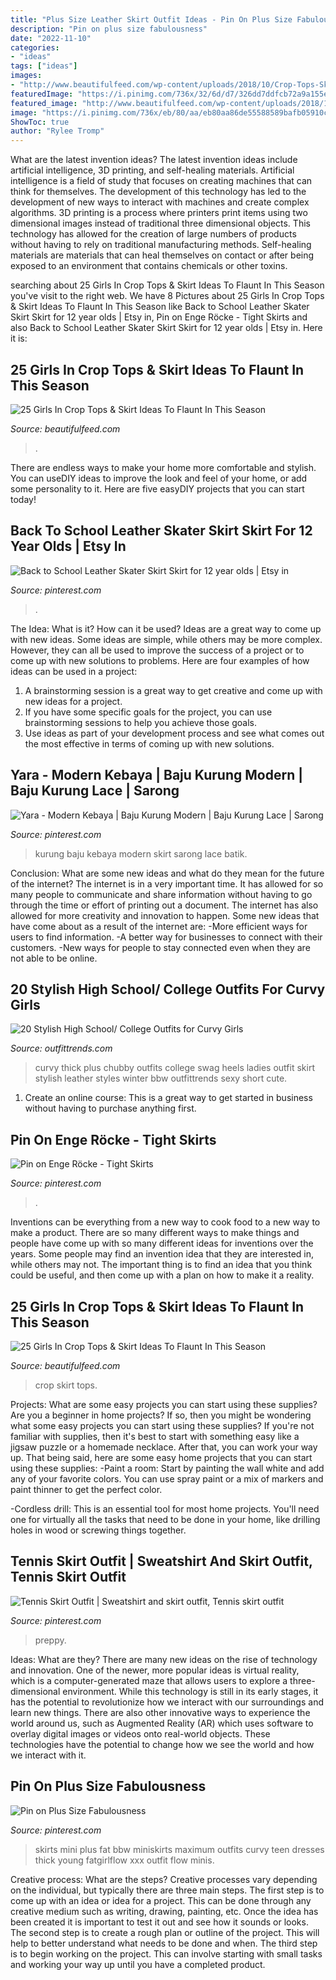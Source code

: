 ```yaml
---
title: "Plus Size Leather Skirt Outfit Ideas - Pin On Plus Size Fabulousness"
description: "Pin on plus size fabulousness"
date: "2022-11-10"
categories:
- "ideas"
tags: ["ideas"]
images:
- "http://www.beautifulfeed.com/wp-content/uploads/2018/10/Crop-Tops-Skirt-10.jpg"
featuredImage: "https://i.pinimg.com/736x/32/6d/d7/326dd7ddfcb72a9a155e6595c8f1fc7c.jpg"
featured_image: "http://www.beautifulfeed.com/wp-content/uploads/2018/10/Crop-Tops-Skirt-10.jpg"
image: "https://i.pinimg.com/736x/eb/80/aa/eb80aa86de55588589bafb05910c4bbf--plus-size-mini-skirts-fat-girls.jpg"
ShowToc: true
author: "Rylee Tromp"
---
```



What are the latest invention ideas?
The latest invention ideas include artificial intelligence, 3D printing, and self-healing materials. Artificial intelligence is a field of study that focuses on creating machines that can think for themselves. The development of this technology has led to the development of new ways to interact with machines and create complex algorithms. 3D printing is a process where printers print items using two dimensional images instead of traditional three dimensional objects. This technology has allowed for the creation of large numbers of products without having to rely on traditional manufacturing methods. Self-healing materials are materials that can heal themselves on contact or after being exposed to an environment that contains chemicals or other toxins.

	

		
searching about 25 Girls In Crop Tops &amp; Skirt Ideas To Flaunt In This Season you've visit to the right web. We have 8 Pictures about 25 Girls In Crop Tops &amp; Skirt Ideas To Flaunt In This Season like Back to School Leather Skater Skirt Skirt for 12 year olds | Etsy in, Pin on Enge Röcke - Tight Skirts and also Back to School Leather Skater Skirt Skirt for 12 year olds | Etsy in. Here it is:
		
    
## 25 Girls In Crop Tops &amp; Skirt Ideas To Flaunt In This Season

<img loading=lazy src="http://www.beautifulfeed.com/wp-content/uploads/2018/10/Crop-Tops-Skirt-6-696x1044.jpg" onerror="this.onerror=null;this.src='https://tse4.mm.bing.net/th?id=OIP.GUr7QiPq4ee-Ja50AwzWlAHaLH&amp;pid=15.1';" alt="25 Girls In Crop Tops &amp; Skirt Ideas To Flaunt In This Season">

_Source: beautifulfeed.com_

>. 

	

There are endless ways to make your home more comfortable and stylish. You can useDIY ideas to improve the look and feel of your home, or add some personality to it. Here are five easyDIY projects that you can start today!

    
## Back To School Leather Skater Skirt Skirt For 12 Year Olds | Etsy In

<img loading=lazy src="https://i.pinimg.com/736x/c7/e5/8d/c7e58d306d997b01247e81693c00e0d9.jpg" onerror="this.onerror=null;this.src='https://tse2.mm.bing.net/th?id=OIP.6_qw6fG_1kKEYrga8xBGiQHaOM&amp;pid=15.1';" alt="Back to School Leather Skater Skirt Skirt for 12 year olds | Etsy in">

_Source: pinterest.com_

>. 

	

The Idea: What is it? How can it be used?
Ideas are a great way to come up with new ideas. Some ideas are simple, while others may be more complex. However, they can all be used to improve the success of a project or to come up with new solutions to problems. Here are four examples of how ideas can be used in a project: 
1. A brainstorming session is a great way to get creative and come up with new ideas for a project.
2. If you have some specific goals for the project, you can use brainstorming sessions to help you achieve those goals.
3. Use ideas as part of your development process and see what comes out the most effective in terms of coming up with new solutions.

    
## Yara - Modern Kebaya | Baju Kurung Modern | Baju Kurung Lace | Sarong

<img loading=lazy src="https://i.pinimg.com/736x/11/fc/8d/11fc8dd403edeca5f3318c37dabcbaed.jpg" onerror="this.onerror=null;this.src='https://tse1.mm.bing.net/th?id=OIP.F0zOti0rztGQaFlPp9LLBQHaLH&amp;pid=15.1';" alt="Yara - Modern Kebaya | Baju Kurung Modern | Baju Kurung Lace | Sarong">

_Source: pinterest.com_

>kurung baju kebaya modern skirt sarong lace batik. 

	

Conclusion: What are some new ideas and what do they mean for the future of the internet?
The internet is in a very important time. It has allowed for so many people to communicate and share information without having to go through the time or effort of printing out a document. The internet has also allowed for more creativity and innovation to happen. Some new ideas that have come about as a result of the internet are: 
-More efficient ways for users to find information.
-A better way for businesses to connect with their customers. 
-New ways for people to stay connected even when they are not able to be online.

    
## 20 Stylish High School/ College Outfits For Curvy Girls

<img loading=lazy src="http://www.outfittrends.com/wp-content/uploads/2015/05/7a8ffadc7528959d7c851a97e508baa7.jpg" onerror="this.onerror=null;this.src='https://tse4.mm.bing.net/th?id=OIP.f-9TKUk_WN3G4kAombQrXAAAAA&amp;pid=15.1';" alt="20 Stylish High School/ College Outfits for Curvy Girls">

_Source: outfittrends.com_

>curvy thick plus chubby outfits college swag heels ladies outfit skirt stylish leather styles winter bbw outfittrends sexy short cute. 

	

1. Create an online course: This is a great way to get started in business without having to purchase anything first.

    
## Pin On Enge Röcke - Tight Skirts

<img loading=lazy src="https://i.pinimg.com/736x/32/6d/d7/326dd7ddfcb72a9a155e6595c8f1fc7c.jpg" onerror="this.onerror=null;this.src='https://tse1.mm.bing.net/th?id=OIP.uv0p0ytteNHS2eJLatvniwHaLr&amp;pid=15.1';" alt="Pin on Enge Röcke - Tight Skirts">

_Source: pinterest.com_

>. 

	

Inventions can be everything from a new way to cook food to a new way to make a product. There are so many different ways to make things and people have come up with so many different ideas for inventions over the years. Some people may find an invention idea that they are interested in, while others may not. The important thing is to find an idea that you think could be useful, and then come up with a plan on how to make it a reality.

    
## 25 Girls In Crop Tops &amp; Skirt Ideas To Flaunt In This Season

<img loading=lazy src="http://www.beautifulfeed.com/wp-content/uploads/2018/10/Crop-Tops-Skirt-10.jpg" onerror="this.onerror=null;this.src='https://tse2.mm.bing.net/th?id=OIP.h1CQGjoEJJehHeOh9WG8ngHaKI&amp;pid=15.1';" alt="25 Girls In Crop Tops &amp; Skirt Ideas To Flaunt In This Season">

_Source: beautifulfeed.com_

>crop skirt tops. 

	

Projects: What are some easy projects you can start using these supplies?
Are you a beginner in home projects? If so, then you might be wondering what some easy projects you can start using these supplies? If you're not familiar with supplies, then it's best to start with something easy like a jigsaw puzzle or a homemade necklace. After that, you can work your way up. That being said, here are some easy home projects that you can start using these supplies: 
-Paint a room: Start by painting the wall white and add any of your favorite colors. You can use spray paint or a mix of markers and paint thinner to get the perfect color. 

-Cordless drill: This is an essential tool for most home projects. You'll need one for virtually all the tasks that need to be done in your home, like drilling holes in wood or screwing things together.

    
## Tennis Skirt Outfit | Sweatshirt And Skirt Outfit, Tennis Skirt Outfit

<img loading=lazy src="https://i.pinimg.com/736x/d4/e8/81/d4e881322495b2ded93780925d79b59a.jpg" onerror="this.onerror=null;this.src='https://tse2.mm.bing.net/th?id=OIP.bflTqhWnQEPfodICKWqrQQHaMR&amp;pid=15.1';" alt="Tennis Skirt Outfit | Sweatshirt and skirt outfit, Tennis skirt outfit">

_Source: pinterest.com_

>preppy. 

	

Ideas: What are they?
There are many new ideas on the rise of technology and innovation. One of the newer, more popular ideas is virtual reality, which is a computer-generated maze that allows users to explore a three-dimensional environment. While this technology is still in its early stages, it has the potential to revolutionize how we interact with our surroundings and learn new things. There are also other innovative ways to experience the world around us, such as Augmented Reality (AR) which uses software to overlay digital images or videos onto real-world objects. These technologies have the potential to change how we see the world and how we interact with it.

    
## Pin On Plus Size Fabulousness

<img loading=lazy src="https://i.pinimg.com/736x/eb/80/aa/eb80aa86de55588589bafb05910c4bbf--plus-size-mini-skirts-fat-girls.jpg" onerror="this.onerror=null;this.src='https://tse1.mm.bing.net/th?id=OIP.iHjuOniPCxqvuwCBteCyKwHaLH&amp;pid=15.1';" alt="Pin on Plus Size Fabulousness">

_Source: pinterest.com_

>skirts mini plus fat bbw miniskirts maximum outfits curvy teen dresses thick young fatgirlflow xxx outfit flow minis. 

	

Creative process: What are the steps?
Creative processes vary depending on the individual, but typically there are three main steps. The first step is to come up with an idea or idea for a project. This can be done through any creative medium such as writing, drawing, painting, etc. Once the idea has been created it is important to test it out and see how it sounds or looks. The second step is to create a rough plan or outline of the project. This will help to better understand what needs to be done and when. The third step is to begin working on the project. This can involve starting with small tasks and working your way up until you have a completed product.

